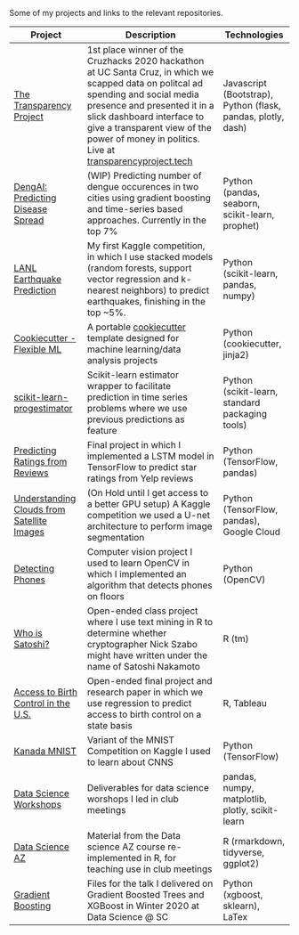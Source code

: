 

Some of my projects and links to the relevant repositories.

| Project | Description | Technologies
| --- | --- | ---|
| [The Transparency Project](https://github.com/Jswig/dss-cruzhacks)| 1st place winner of the Cruzhacks 2020 hackathon at UC Santa Cruz, in which we scapped data on politcal ad spending and social media presence and presented it in a slick dashboard interface to give a transparent view of the power of money in politics. Live at [transparencyproject.tech](http://transparencyproject.tech/candidate_dashboard)| Javascript (Bootstrap), Python (flask, pandas, plotly, dash) |
| [DengAI: Predicting Disease Spread](https://github.com/datascienceslugs/dss-diseasespread)| (WIP) Predicting number of dengue occurences in two cities using gradient boosting and time-series based approaches. Currently in the top 7%| Python (pandas, seaborn, scikit-learn, prophet) |
| [LANL Earthquake Prediction](https://github.com/datascienceslugs/dss-earthquakes) | My first Kaggle competition, in which I use stacked models (random forests, support vector regression and k-nearest neighbors) to predict earthquakes, finishing in the top ~5%. |  Python (scikit-learn, pandas, numpy) |
| [Cookiecutter - Flexible ML](https://github.com/Jswig/cookiecutter-flexible-ml) | A portable [cookiecutter](https://cookiecutter.readthedocs.io/en/1.7.2/) template designed for machine learning/data analysis projects | Python (cookiecutter, jinja2) | 
| [scikit-learn-progestimator](https://github.com/Jswig/sklearn-progestimator)| Scikit-learn estimator wrapper to facilitate prediction in time series problems where we use previous predictions as feature| Python (scikit-learn, standard packaging tools)|
| [Predicting Ratings from Reviews](https://github.com/Jswig/cse142-final-project)| Final project in which I implemented a LSTM model in TensorFlow  to predict star ratings from Yelp reviews| Python (TensorFlow, pandas) |
| [Understanding Clouds from Satellite Images](https://github.com/datascienceslugs/dss-cloudclassification/tree/anders-testing) | (On Hold until I get access to a better GPU setup) A Kaggle competition we used a U-net architecture to perform image segmentation| Python (TensorFlow, pandas), Google Cloud
| [Detecting Phones](https://github.com/Jswig/bctakehome)| Computer vision project I used to learn OpenCV in which I implemented an algorithm that detects phones on floors| Python (OpenCV)
| [Who is Satoshi?](https://github.com/Jswig/Computational-Futurology/blob/master/Who_Is_Satoshi/CRWN88_HW3.pdf) | Open-ended class project where I use text mining in R to determine whether cryptographer Nick Szabo might have written under the name of Satoshi Nakamoto | R (tm) 
| [Access to Birth Control in the U.S.](https://drive.google.com/open?id=1DtbDNyi160zuXgVyBocp7d1TX9Zl3crS) | Open-ended final project and research paper in which we use regression to predict access to birth control on a state basis | R, Tableau |
| [Kanada MNIST](https://github.com/datascienceslugs/dss-kannada/blob/master/notebooks/0.1-apoirel-nntest.ipynb) | Variant of the MNIST Competition on Kaggle I used to learn about CNNS | Python (TensorFlow) |
| [Data Science Workshops](https://github.com/datascienceslugs/workshops) | Deliverables for data science worshops I led in club meetings |   pandas, numpy, matplotlib, plotly, scikit-learn|
| [Data Science AZ](https://github.com/Jswig/DataScienceAZ) | Material from the Data  science AZ course re-implemented in R, for teaching use in club meetings| R (rmarkdown, tidyverse, ggplot2) |
| [Gradient Boosting](https://github.com/datascienceslugs/workshops/blob/master/w2020/boostedtrees/boosting.pdf) | Files for the talk I delivered on Gradient Boosted Trees and XGBoost in Winter 2020 at Data Science @ SC | Python (xgboost, sklearn), LaTex |
